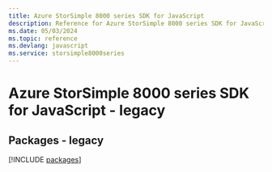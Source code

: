 ```yaml
---
title: Azure StorSimple 8000 series SDK for JavaScript
description: Reference for Azure StorSimple 8000 series SDK for JavaScript
ms.date: 05/03/2024
ms.topic: reference
ms.devlang: javascript
ms.service: storsimple8000series
---
```

# Azure StorSimple 8000 series SDK for JavaScript - legacy
## Packages - legacy
[!INCLUDE [packages](storsimple-8000-series-index.md)]